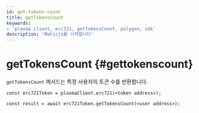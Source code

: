 ```yaml
---
id: get-tokens-count
title: getTokensCount
keywords:
- 'plasma client, erc721, getTokensCount, polygon, sdk'
description: 'Maticjs를 시작합니다'
---
```


# getTokensCount {#gettokenscount}

`getTokensCount` 메서드는 특정 사용자의 토큰 수를 반환합니다.

```
const erc721Token = plasmaClient.erc721(<token address>);

const result = await erc721Token.getTokensCount(<user address>);

```
